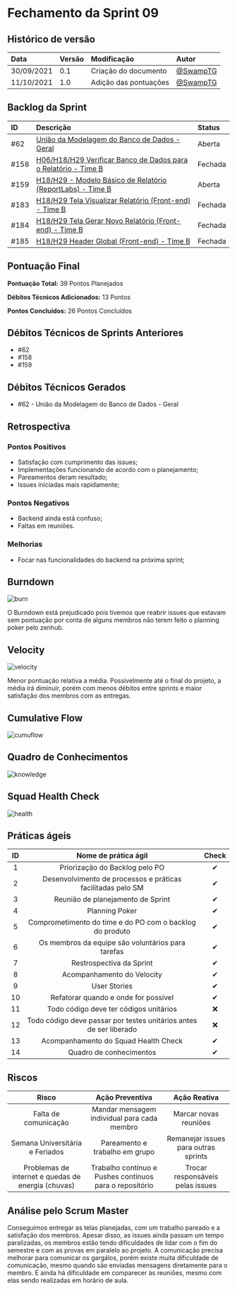 # Fechamento da Sprint 09

## Histórico de versão

| **Data**   | **Versão** | **Modificação**       | **Autor**                              |
| :--------- | :--------- | :-------------------- | :------------------------------------- |
| 30/09/2021 | 0.1        | Criação do documento  | [@SwampTG](https://github.com/SwampTG) |
| 11/10/2021 | 1.0        | Adição das pontuações | [@SwampTG](https://github.com/SwampTG) |

## Backlog da Sprint

| ID   | Descrição                                                                                                                             | Status  |
| :--- | :------------------------------------------------------------------------------------------------------------------------------------ | :------ |
| #62  | <!-- 13 - Débito -->[União da Modelagem do Banco de Dados - Geral](https://github.com/fga-eps-mds/2021-1-hospitalar/issues/62)        | Aberta  |
| #158 | <!--5-->[H06/H18/H29 Verificar Banco de Dados para o Relatório - Time B](https://github.com/fga-eps-mds/2021-1-hospitalar/issues/158) | Fechada |
| #159 | <!--5-->[H18/H29 - Modelo Básico de Relatório (ReportLabs) - Time B](https://github.com/fga-eps-mds/2021-1-hospitalar/issues/159)     | Aberta  |
| #183 | <!--5-->[H18/H29 Tela Visualizar Relatório (Front-end) - Time B](https://github.com/fga-eps-mds/2021-1-hospitalar/issues/183)         | Fechada |
| #184 | <!--8-->[H18/H29 Tela Gerar Novo Relatório (Front-end) - Time B](https://github.com/fga-eps-mds/2021-1-hospitalar/issues/184)         | Fechada |
| #185 | <!--3-->[H18/H29 Header Global (Front-end) - Time B](https://github.com/fga-eps-mds/2021-1-hospitalar/issues/185)                     | Fechada |

## Pontuação Final<!--+ 5 + 3 + 10 + 3 + 5 + 3 | -13 -10 -8 -13 -10 -10 -10 -->

**Pontuação Total:** 39 Pontos Planejados

**Débitos Técnicos Adicionados:** 13 Pontos

**Pontos Concluídos:** 26 Pontos Concluídos

## Débitos Técnicos de Sprints Anteriores

<!-- - Não houveram débitos técnicos para pagar nesta sprint
OU -->

- #62
- #158
- #159

## Débitos Técnicos Gerados

<!--- Não foram gerados débitos nesta sprint
OU-->

- #62 - União da Modelagem do Banco de Dados - Geral

## Retrospectiva

### Pontos Positivos

- Satisfação com cumprimento das issues;
- Implementações funcionando de acordo com o planejamento;
- Pareamentos deram resultado;
- Issues iniciadas mais rapidamente;

### Pontos Negativos

- Backend ainda está confuso;
- Faltas em reuniões.

### Melhorias

- Focar nas funcionalidades do backend na próxima sprint;

## Burndown

![burn](https://github.com/fga-eps-mds/2021-1-hospitalar/blob/main/docs/assets/sprints/time_b/sprint_9/burndown_sprint_9.png?raw=true)

O Burndown está prejudicado pois tivemos que reabrir issues que estavam sem pontuação por conta de alguns membros não terem feito o planning poker pelo zenhub.

## Velocity

![velocity](https://github.com/fga-eps-mds/2021-1-hospitalar/blob/main/docs/assets/sprints/time_b/sprint_9/velocity_sprint_9.png?raw=true)

Menor pontuação relativa a média. Possivelmente até o final do projeto, a média irá diminuir, porém com menos débitos entre sprints e maior satisfação dos membros com as entregas.

## Cumulative Flow

![cumuflow](https://github.com/fga-eps-mds/2021-1-hospitalar/blob/main/docs/assets/sprints/time_b/sprint_9/cumu_flow_sprint_9.png?raw=true)

## Quadro de Conhecimentos

![knowledge](https://github.com/fga-eps-mds/2021-1-hospitalar/blob/main/docs/assets/sprints/time_b/sprint_9/quadro_de_conhecimento_sprint_9.png?raw=true)

## Squad Health Check

![health](https://github.com/fga-eps-mds/2021-1-hospitalar/blob/main/docs/assets/sprints/time_b/sprint_9/health_check_sprint_9.png?raw=true)

## Práticas ágeis

| ID  |                        Nome de prática ágil                        |  Check   |
| :-: | :----------------------------------------------------------------: | :------: |
|  1  |                   Priorização do Backlog pelo PO                   | &#10004; |
|  2  |    Desenvolvimento de processos e práticas facilitadas pelo SM     | &#10004; |
|  3  |                 Reunião de planejamento de Sprint                  | &#10004; |
|  4  |                           Planning Poker                           | &#10004; |
|  5  |      Comprometimento do time e do PO com o backlog do produto      | &#10004; |
|  6  |         Os membros da equipe são voluntários para tarefas          | &#10004; |
|  7  |                      Restrospectiva da Sprint                      | &#10004; |
|  8  |                     Acompanhamento do Velocity                     | &#10004; |
|  9  |                            User Stories                            | &#10004; |
| 10  |                Refatorar quando e onde for possível                | &#10004; |
| 11  |               Todo código deve ter códigos unitários               | &#10060; |
| 12  | Todo código deve passar por testes unitários antes de ser liberado | &#10060; |
| 13  |                Acompanhamento do Squad Health Check                | &#10004; |
| 14  |                      Quadro de conhecimentos                       | &#10004; |

<!--
## Qualidade do Trabalho Entregue

Segundo a equipe a qualidade entregue foi de (nº). A escala dos valores é de 1 a 5.

| **Objetivo da Sprint** |  **Nota** |
|:-:|:-:|
|    Descrição do Objetivo   |  (nº) |
|    Descrição do Objetivo   |  (nº) |
|    ...   |  ... |
-->

## Riscos

|                     **Risco**                      |                   **Ação Preventiva**                   |           **Ação Reativa**           |
| :------------------------------------------------: | :-----------------------------------------------------: | :----------------------------------: |
|                Falta de comunicação                |       Mandar mensagem individual para cada membro       |        Marcar novas reuniões         |
|          Semana Universitária e Feriados           |             Pareamento e trabalho em grupo              | Remanejar issues para outras sprints |
| Problemas de internet e quedas de energia (chuvas) | Trabalho contínuo e Pushes contínuos para o repositório |   Trocar responsáveis pelas issues   |

<!-- ## Burndown de Riscos (???) -->

## Análise pelo Scrum Master

Conseguimos entregar as telas planejadas, com um trabalho pareado e a satisfação dos membros. Apesar disso, as issues ainda passam um tempo paralizadas, os membros estão tendo dificuldades de lidar com o fim do semestre e com as provas em paralelo ao projeto. A comunicação precisa melhorar para comunicar os gargálos, porém existe muita dificuldade de comunicação, mesmo quando são enviadas mensagens diretamente para o membro. E ainda há dificuldade em comparecer às reuniões, mesmo com elas sendo realizadas em horário de aula.
